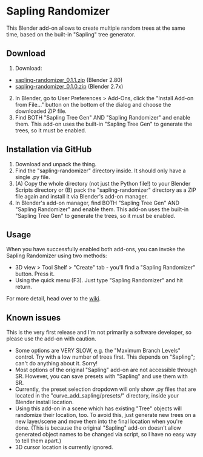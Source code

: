 # Sapling Randomizer
This Blender add-on allows to create multiple random trees at the same time, based on the built-in "Sapling" tree generator.

## Download
1. Download:
  - [sapling-randomizer_0.1.1.zip](https://rahdick.at/projects/02_projects/2018-04-06_blender_addon_sapling_randomizer/sapling-randomizer_0.1.1.zip) (Blender 2.80)
  - [sapling-randomizer_0.1.0.zip](https://rahdick.at/projects/02_projects/2018-04-06_blender_addon_sapling_randomizer/sapling-randomizer_0.1.0.zip) (Blender 2.7x)
2. In Blender, go to User Preferences > Add-Ons, click the "Install Add-on from File…" button on the bottom of the dialog and choose the downloaded ZIP file.
3. Find BOTH "Sapling Tree Gen" AND "Sapling Randomizer" and enable them. This add-on uses the built-in "Sapling Tree Gen" to generate the trees, so it must be enabled.

## Installation via GitHub
1. Download and unpack the thing.
2. Find the "sapling-randomizer" directory inside. It should only have a single .py file.
3. (A) Copy the whole directory (not just the Python file!) to your Blender Scripts directory or (B) pack the "sapling-randomizer" directory as a ZIP file again and install it via Blender's add-on manager.
4. In Blender's add-on manager, find BOTH "Sapling Tree Gen" AND "Sapling Randomizer" and enable them. This add-on uses the built-in "Sapling Tree Gen" to generate the trees, so it must be enabled.

## Usage
When you have successfully enabled both add-ons, you can invoke the Sapling Randomizer using two methods:
- 3D view > Tool Shelf > "Create" tab - you'll find a "Sapling Randomizer" button. Press it.
- Using the quick menu (F3). Just type "Sapling Randomizer" and hit return.

For more detail, head over to the [wiki](https://github.com/ThomasRadeke/sapling-randomizer/wiki).

## Known issues
This is the very first release and I'm not primarily a software developer, so please use the add-on with caution.
- Some options are VERY SLOW, e.g. the "Maximum Branch Levels" control. Try with a low number of trees first. This depends on "Sapling"; can't do anything about it. Sorry!
- Most options of the original "Sapling" add-on are not accessible through SR. However, you can save presets with "Sapling" and use them with SR.
- Currently, the preset selection dropdown will only show .py files that are located in the "curve_add_sapling/presets/" directory, inside your Blender install location.
- Using this add-on in a scene which has existing "Tree" objects will randomize their location, too. To avoid this, just generate new trees on a new layer/scene and move them into the final location when you're done. (This is because the original "Sapling" add-on doesn't allow generated object names to be changed via script, so I have no easy way to tell them apart.)
- 3D cursor location is currently ignored.
